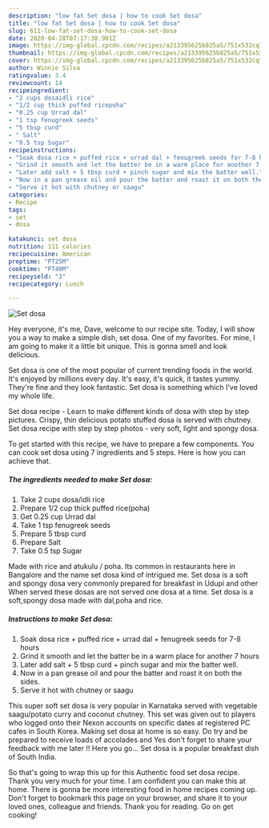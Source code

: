 ```yaml
---
description: "low fat Set dosa | how to cook Set dosa"
title: "low fat Set dosa | how to cook Set dosa"
slug: 611-low-fat-set-dosa-how-to-cook-set-dosa
date: 2020-04-28T07:17:38.901Z
image: https://img-global.cpcdn.com/recipes/a213395625b825a5/751x532cq70/set-dosa-recipe-main-photo.jpg
thumbnail: https://img-global.cpcdn.com/recipes/a213395625b825a5/751x532cq70/set-dosa-recipe-main-photo.jpg
cover: https://img-global.cpcdn.com/recipes/a213395625b825a5/751x532cq70/set-dosa-recipe-main-photo.jpg
author: Winnie Silva
ratingvalue: 3.4
reviewcount: 14
recipeingredient:
- "2 cups dosaidli rice"
- "1/2 cup thick puffed ricepoha"
- "0.25 cup Urrad dal"
- "1 tsp fenugreek seeds"
- "5 tbsp curd"
- " Salt"
- "0.5 tsp Sugar"
recipeinstructions:
- "Soak dosa rice + puffed rice + urrad dal + fenugreek seeds for 7-8 hours"
- "Grind it smooth and let the batter be in a warm place for another 7 hours"
- "Later add salt + 5 tbsp curd + pinch sugar and mix the batter well."
- "Now in a pan grease oil and pour the batter and roast it on both the sides."
- "Serve it hot with chutney or saagu"
categories:
- Recipe
tags:
- set
- dosa

katakunci: set dosa 
nutrition: 111 calories
recipecuisine: American
preptime: "PT25M"
cooktime: "PT40M"
recipeyield: "3"
recipecategory: Lunch

---
```



![Set dosa](https://img-global.cpcdn.com/recipes/a213395625b825a5/751x532cq70/set-dosa-recipe-main-photo.jpg)

Hey everyone, it's me, Dave, welcome to our recipe site. Today, I will show you a way to make a simple dish, set dosa. One of my favorites. For mine, I am going to make it a little bit unique. This is gonna smell and look delicious.

Set dosa is one of the most popular of current trending foods in the world. It's enjoyed by millions every day. It's easy, it's quick, it tastes yummy. They're fine and they look fantastic. Set dosa is something which I've loved my whole life.

Set dosa recipe - Learn to make different kinds of dosa with step by step pictures. Crispy, thin delicious potato stuffed dosa is served with chutney. Set dosa recipe with step by step photos - very soft, light and spongy dosa.


To get started with this recipe, we have to prepare a few components. You can cook set dosa using 7 ingredients and 5 steps. Here is how you can achieve that.

<!--inarticleads1-->

##### The ingredients needed to make Set dosa:

1. Take 2 cups dosa/idli rice
1. Prepare 1/2 cup thick puffed rice(poha)
1. Get 0.25 cup Urrad dal
1. Take 1 tsp fenugreek seeds
1. Prepare 5 tbsp curd
1. Prepare  Salt
1. Take 0.5 tsp Sugar


Made with rice and atukulu / poha. Its common in restaurants here in Bangalore and the name set dosa kind of intrigued me. Set dosa is a soft and spongy dosa very commonly prepared for breakfast in Udupi and other When served these dosas are not served one dosa at a time. Set dosa is a soft,spongy dosa made with dal,poha and rice. 

<!--inarticleads2-->

##### Instructions to make Set dosa:

1. Soak dosa rice + puffed rice + urrad dal + fenugreek seeds for 7-8 hours
1. Grind it smooth and let the batter be in a warm place for another 7 hours
1. Later add salt + 5 tbsp curd + pinch sugar and mix the batter well.
1. Now in a pan grease oil and pour the batter and roast it on both the sides.
1. Serve it hot with chutney or saagu


This super soft set dosa is very popular in Karnataka served with vegetable saagu/potato curry and coconut chutney. This set was given out to players who logged onto their Nexon accounts on specific dates at registered PC cafes in South Korea. Making set dosa at home is so easy. Do try and be prepared to receive loads of accolades and Yes don&#39;t forget to share your feedback with me later !! Here you go… Set dosa is a popular breakfast dish of South India. 

So that's going to wrap this up for this Authentic food set dosa recipe. Thank you very much for your time. I am confident you can make this at home. There is gonna be more interesting food in home recipes coming up. Don't forget to bookmark this page on your browser, and share it to your loved ones, colleague and friends. Thank you for reading. Go on get cooking!
